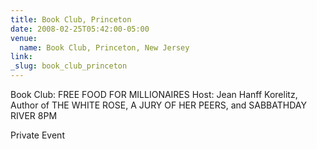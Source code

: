 ```yaml
---
title: Book Club, Princeton
date: 2008-02-25T05:42:00-05:00
venue:
  name: Book Club, Princeton, New Jersey
link:
_slug: book_club_princeton
---
```


Book Club: FREE FOOD FOR MILLIONAIRES
Host: Jean Hanff Korelitz, Author of THE WHITE ROSE, A JURY OF HER PEERS, and SABBATHDAY RIVER
8PM

Private Event
